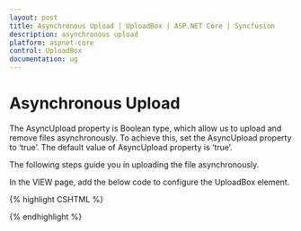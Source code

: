 ```yaml
---
layout: post
title: Asynchronous Upload | UploadBox | ASP.NET Core | Syncfusion
description: asynchronous upload
platform: aspnet-core
control: UploadBox
documentation: ug
---
```


# Asynchronous Upload

The AsyncUpload property is Boolean type, which allow us to upload and remove files asynchronously. To achieve this, set the AsyncUpload property to ‘true’. The default value of AsyncUpload property is ‘true’.

The following steps guide you in uploading the file asynchronously.

In the VIEW page, add the below code to configure the UploadBox element.

{% highlight CSHTML %}

<ej-upload-box id="UploadDefault" save-url="//mvc.syncfusion.com/Services/FileUpload/UploadBox/saveFiles" remove-url="//mvc.syncfusion.com/Services/FileUpload/UploadBox/removeFiles" async-upload="true"></ej-upload-box>

{% endhighlight %}